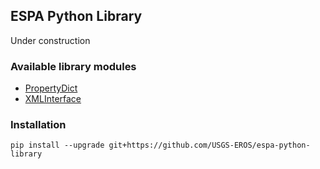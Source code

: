 ## ESPA Python Library

Under construction

### Available library modules
- [PropertyDict](espa/collection/property_dictionary-README.md)
- [XMLInterface](espa/collection/xml_interface-README.md)

### Installation

```pip install --upgrade git+https://github.com/USGS-EROS/espa-python-library```
